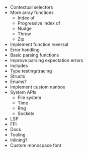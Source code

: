 - Contextual selectors
- More array functions
  - Index of
  - Progressive index of
  - Nudge
  - Throw
  - Zip
- Implement function reversal
- Error handling
- Basic parsing functions
- Improve parsing expectation errors
- Includes
- Type testing/tracing
- Structs
- Enums?
- Implement custom nanbox
- System APIs
  - File system
  - Time
  - Rng
  - Sockets
- LSP
- FFI
- Docs
- Tooling
- Inlining?
- Custom monospace font